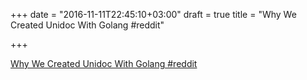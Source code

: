 +++
date = "2016-11-11T22:45:10+03:00"
draft = true
title = "Why We Created Unidoc With Golang  #reddit"

+++

<p><a href="https://t.co/gdpEtOIoN5">Why We Created Unidoc With Golang  #reddit</a></p>
